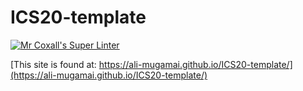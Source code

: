 # ICS20-template

[![Mr Coxall's Super Linter](https://github.com/Ali-Mugamai/ICS20-template/workflows/Mr%20Coxall's%20Super%20Linter/badge.svg)](https://github.com/Ali-Mugamai/ICS20-template/actions/)

[This site is found at: https://ali-mugamai.github.io/ICS20-template/](https://ali-mugamai.github.io/ICS20-template/)
